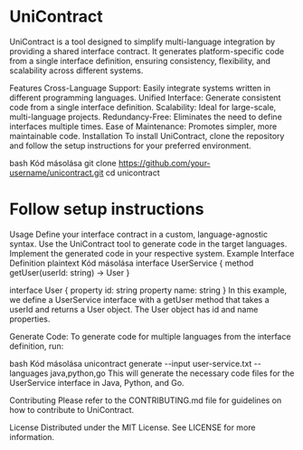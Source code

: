 # UniContract

UniContract is a tool designed to simplify multi-language integration by providing a shared interface contract. It generates platform-specific code from a single interface definition, ensuring consistency, flexibility, and scalability across different systems.

Features
Cross-Language Support: Easily integrate systems written in different programming languages.
Unified Interface: Generate consistent code from a single interface definition.
Scalability: Ideal for large-scale, multi-language projects.
Redundancy-Free: Eliminates the need to define interfaces multiple times.
Ease of Maintenance: Promotes simpler, more maintainable code.
Installation
To install UniContract, clone the repository and follow the setup instructions for your preferred environment.

bash
Kód másolása
git clone https://github.com/your-username/unicontract.git
cd unicontract
# Follow setup instructions
Usage
Define your interface contract in a custom, language-agnostic syntax.
Use the UniContract tool to generate code in the target languages.
Implement the generated code in your respective system.
Example Interface Definition
plaintext
Kód másolása
interface UserService {
  method getUser(userId: string) -> User
}

interface User {
  property id: string
  property name: string
}
In this example, we define a UserService interface with a getUser method that takes a userId and returns a User object. The User object has id and name properties.

Generate Code:
To generate code for multiple languages from the interface definition, run:

bash
Kód másolása
unicontract generate --input user-service.txt --languages java,python,go
This will generate the necessary code files for the UserService interface in Java, Python, and Go.

Contributing
Please refer to the CONTRIBUTING.md file for guidelines on how to contribute to UniContract.

License
Distributed under the MIT License. See LICENSE for more information.

